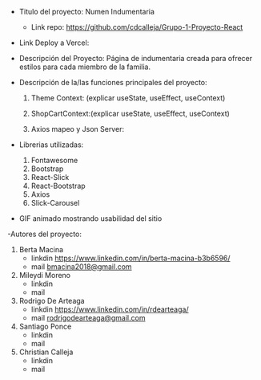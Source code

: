  - Titulo del proyecto: Numen Indumentaria
    - Link repo: https://github.com/cdcalleja/Grupo-1-Proyecto-React

 - Link Deploy a Vercel:

 - Descripción del Proyecto: Página de indumentaria creada para ofrecer estilos para cada miembro de la familia.

 - Descripción de la/las funciones principales del proyecto: 

      1) Theme Context: (explicar useState, useEffect, useContext)

      2) ShopCartContext:(explicar useState, useEffect, useContext)

      3) Axios mapeo y Json Server:

 - Librerias utilizadas:
  
    1) Fontawesome
    2) Bootstrap
    3) React-Slick
    4) React-Bootstrap
    5) Axios
    6) Slick-Carousel

- GIF animado mostrando usabilidad del sitio

-Autores del proyecto:
  1)  Berta Macina
      * linkdin https://www.linkedin.com/in/berta-macina-b3b6596/
      * mail bmacina2018@gmail.com
  2)  Mileydi Moreno
      * linkdin 
      * mail
  3)  Rodrigo De Arteaga
      * linkdin https://www.linkedin.com/in/rdearteaga/
      * mail rodrigodearteaga@gmail.com
  4)  Santiago Ponce
      * linkdin
      * mail
  5)  Christian Calleja
      * linkdin
      * mail





